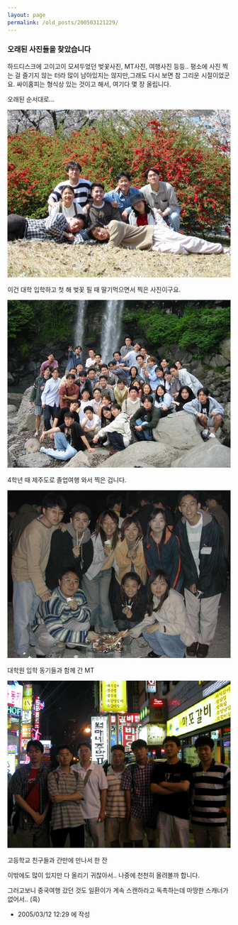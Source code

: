 ```yaml
---
layout: page
permalink: /old_posts/200503121229/
---
```


### 오래된 사진들을 찾았습니다

하드디스크에 고이고이 모셔두었던 벚꽃사진, MT사진, 여행사진 등등..
평소에 사진 찍는 걸 즐기지 않는 터라 많이 남아있지는 않지만,그래도 다시 보면 참 그리운 시절이었군요.
싸이홈피는 형식상 있는 것이고 해서, 여기다 몇 장 올립니다.

오래된 순서대로...

![c0003499_12152071.jpg](200503121229/c0003499_12152071.jpg)

이건 대학 입학하고 첫 해 벚꽃 필 때 딸기먹으면서 찍은 사진이구요.

![c0003499_23531060.jpg](200503121229/c0003499_23531060.jpg)

4학년 때 제주도로 졸업여행 와서 찍은 겁니다.

![c0003499_12214365.jpg](200503121229/c0003499_12214365.jpg)

대학원 입학 동기들과 함께 간 MT

![c0003499_12251736.jpg](200503121229/c0003499_12251736.jpg)

고등학교 친구들과 간만에 만나서 한 잔


이밖에도 많이 있지만 다 올리기 귀찮아서.. 나중에 천천히 올려볼까 합니다.

그러고보니 중국여행 갔던 것도 일환이가 계속 스캔하라고 독촉하는데 마땅한 스캐너가 없어서.. (흑)







- 2005/03/12 12:29 에 작성